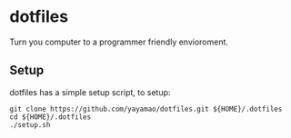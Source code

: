 dotfiles
==========

Turn you computer to a programmer friendly envioroment.

Setup
-----
dotfiles has a simple setup script, to setup:
```console
git clone https://github.com/yayamao/dotfiles.git ${HOME}/.dotfiles
cd ${HOME}/.dotfiles
./setup.sh
```
